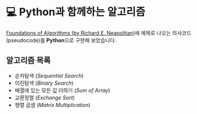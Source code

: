 # 💻 Python과 함께하는 알고리즘
[Foundations of Algorithms (by Richard E. Neapolitan)](https://www.amazon.com/Foundations-Algorithms-Richard-Neapolitan/dp/1284049191)에 예제로 나오는 의사코드 (pseudocode)를 **Python**으로 구현해 보았습니다.

## 알고리즘 목록
- 순차탐색 (_Sequential Search_)
- 이진탐색 (_Binary Search_)
- 배열에 있는 모든 값 더하기 (_Sum of Array_)
- 교환정렬 (_Exchange Sort_)
- 행렬 곱셈 (_Matrix Multiplication_)
